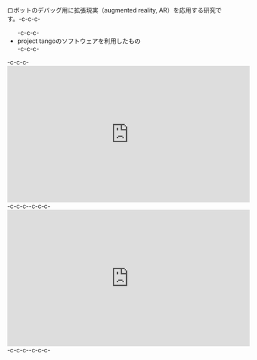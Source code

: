 ロボットのデバッグ用に拡張現実（augmented reality, AR）を応用する研究です。-c-c-c-<ul>-c-c-c- 	<li>project tangoのソフトウェアを利用したもの</li>-c-c-c-</ul>-c-c-c-<iframe src="https://www.youtube.com/embed/C9WDgyOMOnE" width="560" height="315" frameborder="0" allowfullscreen="allowfullscreen"></iframe>-c-c-c--c-c-c-<iframe src="https://www.youtube.com/embed/CPMrsBE1d30" width="560" height="315" frameborder="0" allowfullscreen="allowfullscreen"></iframe>-c-c-c--c-c-c-&nbsp;
